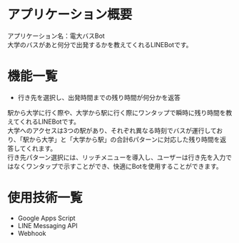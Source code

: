 # アプリケーション概要
アプリケーション名：電大バスBot<br>
大学のバスがあと何分で出発するかを教えてくれるLINEBotです。<br>

# 機能一覧
* 行き先を選択し、出発時間までの残り時間が何分かを返答

駅から大学に行く際や、大学から駅に行く際にワンタップで瞬時に残り時間を教えてくれるLINEBotです。<br>
大学へのアクセスは3つの駅があり、それぞれ異なる時刻でバスが運行しており、「駅から大学」と「大学から駅」の合計6パターンに対応した残り時間を返答してくれます。<br>
行き先パターン選択には、リッチメニューを導入し、ユーザーは行き先を入力ではなくワンタップで示すことができ、快適にBotを使用することができます。

# 使用技術一覧
* Google Apps Script
* LINE Messaging API
* Webhook<br>
